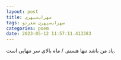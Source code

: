 ```yaml
---
layout: post
title: سهراب‌سپهری
tags: سهراب‌سپهری شعر‌نو
categories: poem
date: 2023-05-12 11:57:11.413383
---
```


یاد من باشد تنها هستم. / ماه بالای سر تنهایی است.